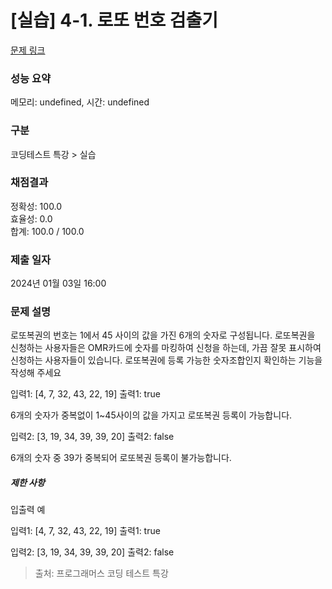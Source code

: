 # [실습] 4-1. 로또 번호 검출기




[문제 링크](https://campus.programmers.co.kr/tryouts/110010/challenges#) 

### 성능 요약

메모리: undefined, 시간: undefined

### 구분

코딩테스트 특강 > 실습

### 채점결과

정확성: 100.0<br/>효율성: 0.0<br/>합계: 100.0 / 100.0

### 제출 일자

2024년 01월 03일 16:00

### 문제 설명

<p>

로또복권의 번호는 1에서 45 사이의 값을 가진 6개의 숫자로 구성됩니다.
로또복권을 신청하는 사용자들은 OMR카드에 숫자를 마킹하여 신청을 하는데, 가끔 잘못 표시하여 신청하는 사용자들이 있습니다.
로또복권에 등록 가능한 숫자조합인지 확인하는 기능을 작성해 주세요

입력1: [4, 7, 32, 43, 22, 19]
출력1: true

6개의 숫자가 중복없이 1~45사이의 값을 가지고 로또복권 등록이 가능합니다.

입력2: [3, 19, 34, 39, 39, 20]
출력2: false

6개의 숫자 중 39가 중복되어 로또복권 등록이 불가능합니다.

</p>

<h5>제한 사항</h5>

입출력 예

입력1: [4, 7, 32, 43, 22, 19]
출력1: true

입력2: [3, 19, 34, 39, 39, 20]
출력2: false

> 출처: 프로그래머스 코딩 테스트 특강